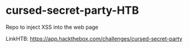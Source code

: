 # cursed-secret-party-HTB
Repo to inject XSS into the web page

LinkHTB: https://app.hackthebox.com/challenges/cursed-secret-party
